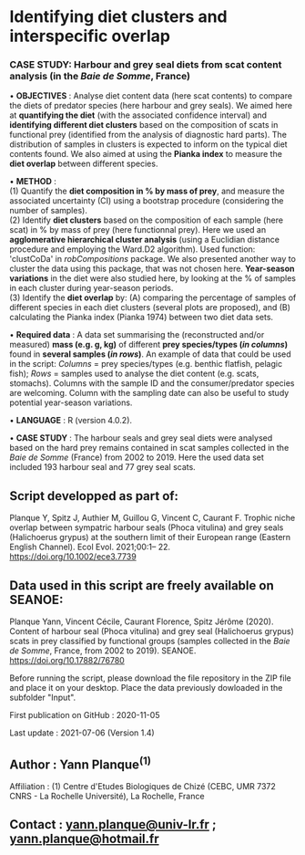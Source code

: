 # Identifying diet clusters and interspecific overlap
### **CASE STUDY**: Harbour and grey seal diets from scat content analysis (in the *Baie de Somme*, France)
• **OBJECTIVES** : Analyse diet content data (here scat contents) to compare the diets of predator species (here harbour and grey seals). We aimed here at **quantifying the diet** (with the associated confidence interval) and **identifying different diet clusters** based on the composition of scats in functional prey (identified from the analysis of diagnostic hard parts). The distribution of samples in clusters is expected to inform on the typical diet contents found. We also aimed at using the **Pianka index** to measure the **diet overlap** between different species.

• **METHOD** : 
<br>(1) Quantify the **diet composition in % by mass of prey**, and measure the associated uncertainty (CI) using a bootstrap procedure (considering the number of samples). 
<br>(2) Identify **diet clusters** based on the composition of each sample (here scat) in % by mass of prey (here functionnal prey). Here we used an **agglomerative hierarchical cluster analysis** (using a Euclidian distance procedure and employing the Ward.D2 algorithm). Used function: 'clustCoDa' in *robCompositions* package. We also presented another way to cluster the data using this package, that was not chosen here. **Year-season variations** in the diet were also studied here, by looking at the % of samples in each cluster during year-season periods.
<br>(3) Identify the **diet overlap** by: (A) comparing the percentage of samples of different species in each diet clusters (several plots are proposed), and (B) calculating the Pianka index (Pianka 1974) between two diet data sets. 

• **Required data** : 
A data set summarising the (reconstructed and/or measured) **mass (e.g. g, kg)** of different **prey species/types (*in columns*)** found in **several samples (*in rows*)**. An example of data that could be used in the script: *Columns* = prey species/types (e.g. benthic flatfish, pelagic fish); *Rows* = samples used to analyse the diet content (e.g. scats, stomachs). Columns with the sample ID and the consumer/predator species are welcoming. Column with the sampling date can also be useful to study potential year-season variations.

• **LANGUAGE** : R (version 4.0.2).

• **CASE STUDY** : The harbour seals and grey seal diets were analysed based on the hard prey remains contained in scat samples collected in the *Baie de Somme* (France) from 2002 to 2019. Here the used data set included 193 harbour seal and 77 grey seal scats.

## Script developped as part of: 
Planque Y, Spitz J, Authier M, Guillou G, Vincent C, Caurant F. Trophic niche overlap between sympatric harbour seals (Phoca vitulina) and grey seals (Halichoerus grypus) at the southern limit of their European range (Eastern English Channel). Ecol Evol. 2021;00:1– 22. https://doi.org/10.1002/ece3.7739

## Data used in this script are freely available on SEANOE:
Planque Yann, Vincent Cécile, Caurant Florence, Spitz Jérôme (2020). Content of harbour seal (Phoca vitulina) and grey seal (Halichoerus grypus) scats in prey classified by functional groups (samples collected in the *Baie de Somme*, France, from 2002 to 2019). SEANOE. https://doi.org/10.17882/76780

Before running the script, please download the file repository in the ZIP file and place it on your desktop. Place the data previously dowloaded in the subfolder "Input".

First publication on GitHub : 2020-11-05

Last update : 2021-07-06 (Version 1.4)

## Author : Yann Planque<sup>(1)</sup>
 Affiliation :
    (1) Centre d'Etudes Biologiques de Chizé (CEBC, UMR 7372 CNRS - La Rochelle Université), La Rochelle, France

## Contact : yann.planque@univ-lr.fr ; yann.planque@hotmail.fr
